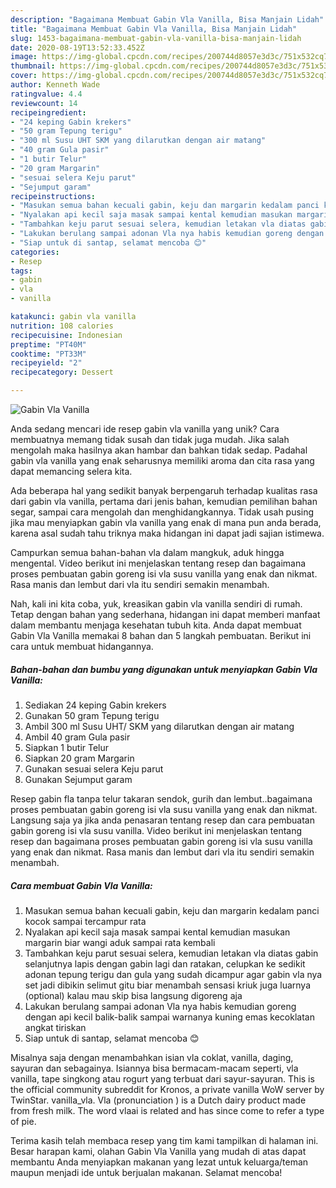```yaml
---
description: "Bagaimana Membuat Gabin Vla Vanilla, Bisa Manjain Lidah"
title: "Bagaimana Membuat Gabin Vla Vanilla, Bisa Manjain Lidah"
slug: 1453-bagaimana-membuat-gabin-vla-vanilla-bisa-manjain-lidah
date: 2020-08-19T13:52:33.452Z
image: https://img-global.cpcdn.com/recipes/200744d8057e3d3c/751x532cq70/gabin-vla-vanilla-foto-resep-utama.jpg
thumbnail: https://img-global.cpcdn.com/recipes/200744d8057e3d3c/751x532cq70/gabin-vla-vanilla-foto-resep-utama.jpg
cover: https://img-global.cpcdn.com/recipes/200744d8057e3d3c/751x532cq70/gabin-vla-vanilla-foto-resep-utama.jpg
author: Kenneth Wade
ratingvalue: 4.4
reviewcount: 14
recipeingredient:
- "24 keping Gabin krekers"
- "50 gram Tepung terigu"
- "300 ml Susu UHT SKM yang dilarutkan dengan air matang"
- "40 gram Gula pasir"
- "1 butir Telur"
- "20 gram Margarin"
- "sesuai selera Keju parut"
- "Sejumput garam"
recipeinstructions:
- "Masukan semua bahan kecuali gabin, keju dan margarin kedalam panci kocok sampai tercampur rata"
- "Nyalakan api kecil saja masak sampai kental kemudian masukan margarin biar wangi aduk sampai rata kembali"
- "Tambahkan keju parut sesuai selera, kemudian letakan vla diatas gabin selanjutnya lapis dengan gabin lagi dan ratakan, celupkan ke sedikit adonan tepung terigu dan gula yang sudah dicampur agar gabin vla nya set jadi dibikin selimut gitu biar menambah sensasi kriuk juga luarnya (optional) kalau mau skip bisa langsung digoreng aja"
- "Lakukan berulang sampai adonan Vla nya habis kemudian goreng dengan api kecil balik-balik sampai warnanya kuning emas kecoklatan angkat tiriskan"
- "Siap untuk di santap, selamat mencoba 😊"
categories:
- Resep
tags:
- gabin
- vla
- vanilla

katakunci: gabin vla vanilla 
nutrition: 108 calories
recipecuisine: Indonesian
preptime: "PT40M"
cooktime: "PT33M"
recipeyield: "2"
recipecategory: Dessert

---
```



![Gabin Vla Vanilla](https://img-global.cpcdn.com/recipes/200744d8057e3d3c/751x532cq70/gabin-vla-vanilla-foto-resep-utama.jpg)

Anda sedang mencari ide resep gabin vla vanilla yang unik? Cara membuatnya memang tidak susah dan tidak juga mudah. Jika salah mengolah maka hasilnya akan hambar dan bahkan tidak sedap. Padahal gabin vla vanilla yang enak seharusnya memiliki aroma dan cita rasa yang dapat memancing selera kita.

Ada beberapa hal yang sedikit banyak berpengaruh terhadap kualitas rasa dari gabin vla vanilla, pertama dari jenis bahan, kemudian pemilihan bahan segar, sampai cara mengolah dan menghidangkannya. Tidak usah pusing jika mau menyiapkan gabin vla vanilla yang enak di mana pun anda berada, karena asal sudah tahu triknya maka hidangan ini dapat jadi sajian istimewa.

Campurkan semua bahan-bahan vla dalam mangkuk, aduk hingga mengental. Video berikut ini menjelaskan tentang resep dan bagaimana proses pembuatan gabin goreng isi vla susu vanilla yang enak dan nikmat. Rasa manis dan lembut dari vla itu sendiri semakin menambah.


Nah, kali ini kita coba, yuk, kreasikan gabin vla vanilla sendiri di rumah. Tetap dengan bahan yang sederhana, hidangan ini dapat memberi manfaat dalam membantu menjaga kesehatan tubuh kita. Anda dapat membuat Gabin Vla Vanilla memakai 8 bahan dan 5 langkah pembuatan. Berikut ini cara untuk membuat hidangannya.

<!--inarticleads1-->

##### Bahan-bahan dan bumbu yang digunakan untuk menyiapkan Gabin Vla Vanilla:

1. Sediakan 24 keping Gabin krekers
1. Gunakan 50 gram Tepung terigu
1. Ambil 300 ml Susu UHT/ SKM yang dilarutkan dengan air matang
1. Ambil 40 gram Gula pasir
1. Siapkan 1 butir Telur
1. Siapkan 20 gram Margarin
1. Gunakan sesuai selera Keju parut
1. Gunakan Sejumput garam


Resep gabin fla tanpa telur takaran sendok, gurih dan lembut..bagaimana proses pembuatan gabin goreng isi vla susu vanilla yang enak dan nikmat. Langsung saja ya jika anda penasaran tentang resep dan cara pembuatan gabin goreng isi vla susu vanilla. Video berikut ini menjelaskan tentang resep dan bagaimana proses pembuatan gabin goreng isi vla susu vanilla yang enak dan nikmat. Rasa manis dan lembut dari vla itu sendiri semakin menambah. 

<!--inarticleads2-->

##### Cara membuat Gabin Vla Vanilla:

1. Masukan semua bahan kecuali gabin, keju dan margarin kedalam panci kocok sampai tercampur rata
1. Nyalakan api kecil saja masak sampai kental kemudian masukan margarin biar wangi aduk sampai rata kembali
1. Tambahkan keju parut sesuai selera, kemudian letakan vla diatas gabin selanjutnya lapis dengan gabin lagi dan ratakan, celupkan ke sedikit adonan tepung terigu dan gula yang sudah dicampur agar gabin vla nya set jadi dibikin selimut gitu biar menambah sensasi kriuk juga luarnya (optional) kalau mau skip bisa langsung digoreng aja
1. Lakukan berulang sampai adonan Vla nya habis kemudian goreng dengan api kecil balik-balik sampai warnanya kuning emas kecoklatan angkat tiriskan
1. Siap untuk di santap, selamat mencoba 😊


Misalnya saja dengan menambahkan isian vla coklat, vanilla, daging, sayuran dan sebagainya. Isiannya bisa bermacam-macam seperti, vla vanilla, tape singkong atau rogurt yang terbuat dari sayur-sayuran. This is the official community subreddit for Kronos, a private vanilla WoW server by TwinStar. vanilla_vla. Vla (pronunciation ) is a Dutch dairy product made from fresh milk. The word vlaai is related and has since come to refer a type of pie. 

Terima kasih telah membaca resep yang tim kami tampilkan di halaman ini. Besar harapan kami, olahan Gabin Vla Vanilla yang mudah di atas dapat membantu Anda menyiapkan makanan yang lezat untuk keluarga/teman maupun menjadi ide untuk berjualan makanan. Selamat mencoba!
